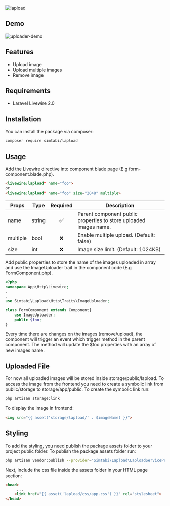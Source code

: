 ![lapload](https://banners.beyondco.de/Livewire%20Image%20Uploader.png?theme=light&packageManager=composer+require&packageName=composer+require+simtabi%2Flapload&pattern=endlessClouds&style=style_1&description=&md=0&showWatermark=0&fontSize=100px&images=photograph&widths=400&heights=400)

## Demo
![uploader-demo](https://media.giphy.com/media/vcUG1LGyCEZV8HkKmG/giphy.gif)

## Features
- Upload image
- Upload multiple images
- Remove image

## Requirements
- Laravel Livewire 2.0

## Installation
You can install the package via composer:
```bash
composer require simtabi/lapload
```
## Usage
Add the Livewire directive into component blade page (E.g form-component.blade.php).
```html
<livewire:lapload" name="foo"> 
or
<livewire:lapload" name="foo" size="2048" multiple>
```
| Props      | Type     | Required | Description|
| -----------| ---------| :------: |-----------|
| name       | string   |   ✅    |Parent component public properties to store uploaded images name.|
| multiple   | bool     |   ❌    |Enable multiple upload. (Default: false)|
| size       | int      |   ❌    | Image size limit. (Default: 1024KB)|

Add public properties to store the name of the images uploaded in array and use the ImageUploader trait in the component code (E.g FormComponent.php).
```PHP
<?php
namespace App\Http\Livewire;
.
.
use Simtabi\Lapload\Http\Traits\ImageUploader;

class FormComponent extends Component{
    use ImageUploader;
    public $foo;
}
```
Every time there are changes on the images (remove/upload), the component will trigger an event which trigger method in the parent component. The method will update the $foo properties with an array of new images name.

## Uploaded File
For now all uploaded images will be stored inside storage/public/lapload. To access the image from the frontend you need to create a symbolic link from public/storage to storage/app/public. To create the symbolic link run:
```bash
php artisan storage:link
```
To display the image in frontend:
```html
<img src="{{ asset('storage/lapload/' . $imageName) }}">
```

## Styling
To add the styling, you need publish the package assets folder to your project public folder. To publish the package assets folder run:
```bash
php artisan vendor:publish --provider="Simtabi\Lapload\LaploadServiceProvider" --tag="assets"
```
Next, include the css file inside the assets folder in your HTML page <head> section:
```html
<head>
     ...
    <link href="{{ asset('lapload/css/app.css') }}" rel="stylesheet">
</head>
```

